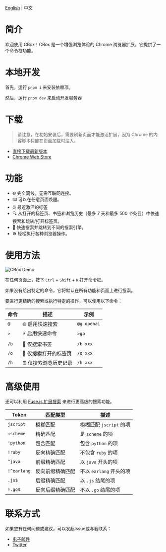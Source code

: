 [English](README.md) | 中文

# 简介

欢迎使用 CBox！CBox 是一个增强浏览体验的 Chrome 浏览器扩展，它提供了一个命令框功能。

# 本地开发

首先，运行 `pnpm i` 来安装依赖项。

然后，运行 `pnpm dev` 来启动开发服务器

# 下载

> 请注意，在初始安装后，需要刷新页面才能激活扩展，因为 Chrome 的内容脚本只能在页面加载时注入。

- [直接下载最新版本](https://pub-920f359544474b16a950b92ed0f6613e.r2.dev/cbox-1.0.3.zip)
- [Chrome Web Store](https://chromewebstore.google.com/detail/cbox/cekckmkolmlobfidedolgcppfgbinhmc?hl=en)

# 功能

- 🌐 完全离线，无需互联网连接。
- ⌨️ 可以在任意页面唤醒。
- ⏰ 最近激活的标签
- 🔍 从打开的标签页、书签和浏览历史（最多 7 天和最多 500 个条目）中快速搜索和跳转/打开标签页。
- 🔎 快速搜索并跳转到不同的搜索引擎。
- ⚙️ 轻松执行各种浏览器操作。

# 使用方法

![CBox Demo](simple-demo.gif)

在任何页面上，按下 `Ctrl` + `Shift` + `K` 打开命令框。

如果没有给出特定的命令，它将默认在所有功能和页面上进行搜索。

要进行更精确的搜索或执行特定的操作，可以使用以下命令：

| 命令 | 描述                              | 示例                    |
|------|-------------------------------------|------------------------|
| `@`  | 🌐 启用快速搜索                         | `@g openai`            |
| `>`  | ⚡️ 启用快速命令                         | `>gb`                  |
| `/b` | 🔖 仅搜索书签                           | `/b xxx`               |
| `/o` | 📂 仅搜索打开的标签页                     | `/o xxx`               |
| `/h` | ⏰ 仅搜索浏览历史记录                     | `/h xxx`               |


# 高级使用

还可以利用 [Fuse.js 扩展搜索](https://www.fusejs.io/examples.html#extended-search) 来进行更高级的搜索功能。

| Token       | 匹配类型         | 描述                    |
| ----------- | ---------------- | ----------------------- |
| `jscript`   | 模糊匹配         | 模糊匹配 `jscript` 的项 |
| `=scheme`   | 精确匹配         | 是 `scheme` 的项        |
| `'python`   | 包含匹配         | 包含 `python` 的项      |
| `!ruby`     | 反向精确匹配     | 不包含 `ruby` 的项      |
| `^java`     | 前缀精确匹配     | 以 `java` 开头的项      |
| `!^earlang` | 反向前缀精确匹配 | 不以 `earlang` 开头的项 |
| `.js$`      | 后缀精确匹配     | 以 `.js` 结尾的项       |
| `!.go$`     | 反向后缀精确匹配 | 不以 `.go` 结尾的项     |

# 联系方式

如果您有任何问题或建议，可以发起Issue或与我联系：

- [电子邮件](mailto:xiaodong.fun@gmail.com)
- [Twitter](https://twitter.com/guageaaa)
